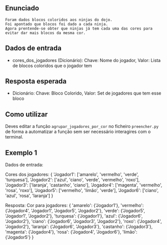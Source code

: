 ## Enunciado
    Foram dados blocos coloridos aos ninjas do dojo.
    Foi apontado que blocos foi dado a cada ninja.
    Agora prentende-se obter que ninjas já tem cada uma das cores para evitar dar mais blocos da mesma cor.

## Dados de entrada

- cores_dos_jogadores (Dicionário): Chave: Nome do jogador, Valor: Lista de blocos coloridos que o jogador tem

## Resposta esperada

- Dicionário: Chave: Bloco Colorido, Valor: Set de jogadores que tem esse bloco

## Como utilizar

Deves editar a função `agrupar_jogadores_por_cor` no ficheiro `preencher.py` de forma a automatizar a função sem ser necessário interagires com o terminal.

## Exemplo 1

Dados de entrada:

Cores dos jogadores: 
{
    'Jogador1': ['amarelo', 'vermelho', 'verde', 'turquesa'],
    'Jogador2': ['azul', 'ciano', 'verde', 'vermelho', 'roxo'],
    'Jogador3': ['laranja', 'castanho', 'ciano'], 'Jogador4': ['magenta', 'vermelho', 'rosa', 'roxo'],
    'Jogador5': ['vermelho', 'limão', 'verde'], 'Jogador6': ['ciano', 'azul', 'rosa', 'laranja']
}

Resposta:
Cor para jogadores: 
{
    'amarelo': {'Jogador1'},
    'vermelho': {'Jogador4', 'Jogador1', 'Jogador5', 'Jogador2'},
    'verde': {'Jogador5', 'Jogador1', 'Jogador2'},
    'turquesa': {'Jogador1'}, 
    'azul': {'Jogador6', 'Jogador2'},
    'ciano': {'Jogador6', 'Jogador3', 'Jogador2'},
    'roxo': {'Jogador4', 'Jogador2'},
    'laranja': {'Jogador6', 'Jogador3'},
    'castanho': {'Jogador3'},
    'magenta': {'Jogador4'},
    'rosa': {'Jogador4', 'Jogador6'},
    'limão': {'Jogador5'}
}

